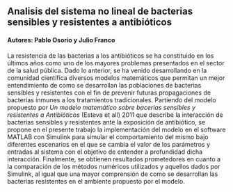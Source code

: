 ## Analisis del sistema no lineal de bacterias sensibles y resistentes a antibióticos

#### Autores: Pablo Osorio y Julio Franco

La resistencia de las bacterias a los antibióticos se ha constituido en los últimos años como uno de los mayores problemas presentados en el sector de la salud pública. Dado lo anterior, se ha venido desarrollando en la comunidad científica diversos modelos matemáticos que permitan un mejor entendimiento de como se desarrollan las poblaciones de bacterias sensibles y resistentes con el fin de prevenir futuras propagaciones de bacterias inmunes a los tratamientos tradicionales. Partiendo del modelo propuesto por _Un modelo matemático sobre bacerias sensibles y resistentes a Antibióticos_ (Esteva et all) 2011 que describe la interacción de bacterias sensibles y resistentes ante la exposición de antibiótico, se propone en el presente trabajo la implementación del modelo en el software MATLAB con Simulink para simular el comportamiento del mismo bajo diferentes escenarios en el que se cambia el valor de los parámetros y entradas al sistema con el objetivo de entender a profundidad dicha interacción. Finalmente, se obtienen resultados prometedores en cuanto a la comparación de los métodos numéricos utilizados y aquellos dados por Simulink, al igual que una mayor comprensión de como se desarrollan las bacterias resistentes en el ambiente propuesto por el modelo. 
